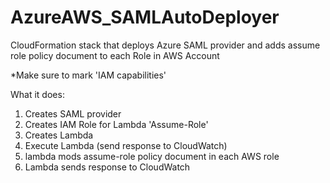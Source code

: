 # AzureAWS_SAMLAutoDeployer
CloudFormation stack that deploys Azure SAML provider and adds assume role policy document to each Role in AWS Account

*Make sure to mark 'IAM capabilities'

What it does:
1. Creates SAML provider
2. Creates IAM Role for Lambda 'Assume-Role'
3. Creates Lambda
4. Execute Lambda (send response to CloudWatch)
5. lambda mods assume-role policy document in each AWS role
6. Lambda sends response to CloudWatch
